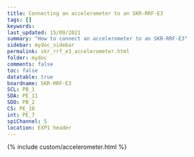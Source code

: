 ```yaml
---
title: Connecting an accelerometer to an SKR-RRF-E3
tags: []
keywords: 
last_updated: 15/09/2021
summary: "How to connect an accelerometer to an SKR-RRF-E3"
sidebar: mydoc_sidebar
permalink: skr_rrf_e3_accelerometer.html
folder: mydoc
comments: false
toc: false
datatable: true
boardname: SKR-RRF-E3
SCL: PB_1
SDA: PE_11
SDO: PB_2
CS: PE_10
int: PE_7
spiChannel: 5
location: EXP1 header
---
```


{% include custom/accelerometer.html %}